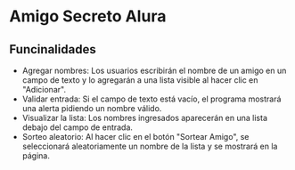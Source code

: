 <h1>Amigo Secreto Alura</h1>

<h2>Funcinalidades</h2>
<ul>
<li>Agregar nombres: Los usuarios escribirán el nombre de un amigo en un campo de texto y lo agregarán a una lista visible al hacer clic en "Adicionar".</li>
<li>Validar entrada: Si el campo de texto está vacío, el programa mostrará una alerta pidiendo un nombre válido.</li>
<li>Visualizar la lista: Los nombres ingresados aparecerán en una lista debajo del campo de entrada.</li>
<li>Sorteo aleatorio: Al hacer clic en el botón "Sortear Amigo", se seleccionará aleatoriamente un nombre de la lista y se mostrará en la página.</li>
</ul>
